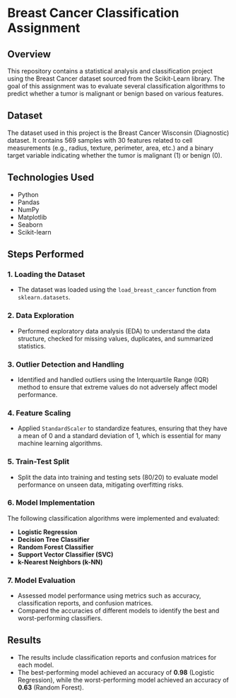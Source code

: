 #  Breast Cancer Classification Assignment  

## Overview  
This repository contains a statistical analysis and classification project using the Breast Cancer dataset sourced from the Scikit-Learn library. The goal of this assignment was to evaluate several classification algorithms to predict whether a tumor is malignant or benign based on various features.  

## Dataset  
The dataset used in this project is the Breast Cancer Wisconsin (Diagnostic) dataset. It contains 569 samples with 30 features related to cell measurements (e.g., radius, texture, perimeter, area, etc.) and a binary target variable indicating whether the tumor is malignant (1) or benign (0).  

## Technologies Used  
- Python  
- Pandas  
- NumPy  
- Matplotlib  
- Seaborn  
- Scikit-learn  

## Steps Performed  

### 1. Loading the Dataset  
- The dataset was loaded using the `load_breast_cancer` function from `sklearn.datasets`.  

### 2. Data Exploration  
- Performed exploratory data analysis (EDA) to understand the data structure, checked for missing values, duplicates, and summarized statistics.  

### 3. Outlier Detection and Handling  
- Identified and handled outliers using the Interquartile Range (IQR) method to ensure that extreme values do not adversely affect model performance.  

### 4. Feature Scaling  
- Applied `StandardScaler` to standardize features, ensuring that they have a mean of 0 and a standard deviation of 1, which is essential for many machine learning algorithms.  

### 5. Train-Test Split  
- Split the data into training and testing sets (80/20) to evaluate model performance on unseen data, mitigating overfitting risks.  

### 6. Model Implementation  
The following classification algorithms were implemented and evaluated:  
- **Logistic Regression**  
- **Decision Tree Classifier**  
- **Random Forest Classifier**  
- **Support Vector Classifier (SVC)**  
- **k-Nearest Neighbors (k-NN)**  

### 7. Model Evaluation  
- Assessed model performance using metrics such as accuracy, classification reports, and confusion matrices.  
- Compared the accuracies of different models to identify the best and worst-performing classifiers.  

## Results  
- The results include classification reports and confusion matrices for each model.  
- The best-performing model achieved an accuracy of **0.98** (Logistic Regression), while the worst-performing model achieved an accuracy of **0.63** (Random Forest).
